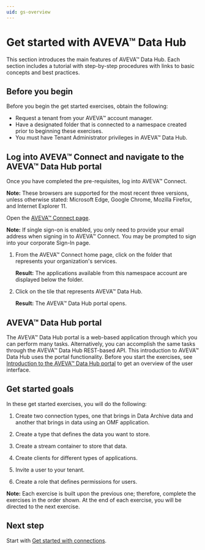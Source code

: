 ```yaml
---
uid: gs-overview
---
```


# Get started with AVEVA™ Data Hub

This section introduces the main features of AVEVA™ Data Hub. Each section includes a tutorial with step-by-step procedures with links to basic concepts and best practices.

## Before you begin

Before you begin the get started exercises, obtain the following:

- Request a tenant from your AVEVA™ account manager.
- Have a designated folder that is connected to a namespace created prior to beginning these exercises. 
- You must have Tenant Administrator privileges in AVEVA™ Data Hub. 

## Log into AVEVA™ Connect and navigate to the AVEVA™ Data Hub portal

Once you have completed the pre-requisites, log into AVEVA™ Connect.

**Note:** These browsers are supported for the most recent three versions, unless otherwise stated: Microsoft Edge, Google Chrome, Mozilla Firefox, and Internet Explorer 11. 

Open the [AVEVA™ Connect page](https://connect.aveva.com/). 

   **Note:** If single sign-on is enabled, you only need to provide your email address when signing in to AVEVA™ Connect. You may be prompted to sign into your corporate Sign-In page.

1. From the AVEVA™ Connect home page, click on the folder that represents your organization's services.
   
   **Result:** The applications available from this namespace account are displayed below the folder. 
     
1. Click on the tile that represents AVEVA™ Data Hub.

   **Result:** The AVEVA™ Data Hub portal opens.

## AVEVA™ Data Hub portal

The AVEVA™ Data Hub portal is a web-based application through which you can perform many tasks. Alternatively, you can accomplish the same tasks through the AVEVA™ Data Hub REST-based API. This introduction to AVEVA™ Data Hub uses the portal functionality. Before you start the exercises, see [Introduction to the AVEVA™ Data Hub portal](xref:introPortalInterface) to get an overview of the user interface.

## Get started goals

In these get started exercises, you will do the following:

1. Create two connection types, one that brings in Data Archive data and another that brings in data using an OMF application.

1. Create a type that defines the data you want to store.

1. Create a stream container to store that data.

1. Create clients for different types of applications.

1. Invite a user to your tenant.

1. Create a role that defines permissions for users.

**Note:** Each exercise is built upon the previous one; therefore, complete the exercises in the order shown. At the end of each exercise, you will be directed to the next exercise.  

## Next step

Start with [Get started with connections](xref:gsconnections).
